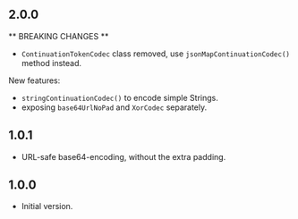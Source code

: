 ## 2.0.0

** BREAKING CHANGES **

- `ContinuationTokenCodec` class removed, use `jsonMapContinuationCodec()`
  method instead.

New features:

- `stringContinuationCodec()` to encode simple Strings.
- exposing `base64UrlNoPad` and `XorCodec` separately.

## 1.0.1

- URL-safe base64-encoding, without the extra padding.

## 1.0.0

- Initial version.
